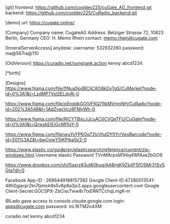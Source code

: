 [git]
frontend: https://github.com/cooldev225/cuGate_AG_frontend.git
backend: https://github.com/cooldev225/CuRadio_backend.git

[demo]
url: https://cugate.online/

[Company]
Company name: CugateAG
Address: Belziger Strasse 72, 10823 Berlin, Germany
CEO: H. Memo Rhein
contact: memo.rhein@cugate.com

[InneralServerAccess]
anydesk: username: 532932260  password: ma@567ra@110

[OldVersion]
https://curadio.net/songrank.action
kenny
abcd1234

[*birth]

[Designs]
https://www.figma.com/file/flNua5pdBCIiC8O8kDxTgS/CuMarket?node-id=0%3A1&t=LzdMP7Vsl2ELdvRi-0

https://www.figma.com/file/pEnddkGOlVFKQ7RkMVmnNH/CuRadio?node-id=202%3A548&t=1AdZyacVcz6FMyWh-0

https://www.figma.com/file/RiCYTBxcJJcuAC0CVQeTFU/CuGate?node-id=0%3A1&t=QrwskEIEiGcMf5sY-0

https://www.figma.com/file/wuYoYP6Oq72lcVhzDYItYr/VeoBarcode?node-id=501%3A2&t=bwCpwY5IKPika0z2-0

https://www.elastic.co/guide/en/elasticsearch/reference/current/zip-windows.html
Username
elastic
Password
TVnM9cpsM1Hiq4WfAxe2bGO9


https://www.dropbox.com/sh/l5asrz83ut80buq/AABrgK9Zb4F5fOSMr31SvSGta?dl=0


Facebook App-ID : 2686449188157392
Google Client-ID:47280013541-48h0gjarpr2tn7tjmick9s5v6p9a3js3.apps.googleusercontent.com
Google Client-Secret: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



@Lado
 gave access to console.cloude.google.com
login: apps@cugate.com
password: inL16TM2o4XM


curadio.net
kenny
abcd1234